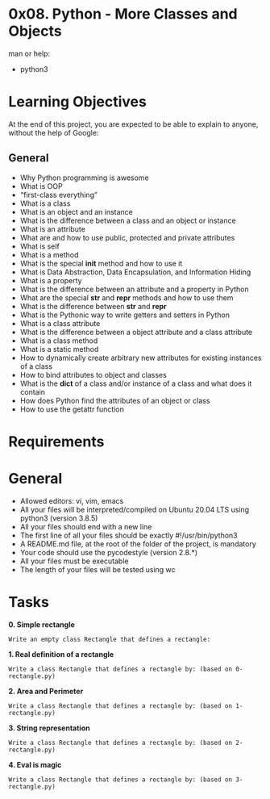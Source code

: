 # 0x08. Python - More Classes and Objects

man or help:

- python3

# Learning Objectives

At the end of this project, you are expected to be able to explain to anyone, without the help of Google:

## General

- Why Python programming is awesome
- What is OOP
- “first-class everything”
- What is a class
- What is an object and an instance
- What is the difference between a class and an object or instance
- What is an attribute
- What are and how to use public, protected and private attributes
- What is self
- What is a method
- What is the special __init__ method and how to use it
- What is Data Abstraction, Data Encapsulation, and Information Hiding
- What is a property
- What is the difference between an attribute and a property in Python
- What are the special __str__ and __repr__ methods and how to use them
- What is the difference between __str__ and __repr__
- What is the Pythonic way to write getters and setters in Python
- What is a class attribute
- What is the difference between a object attribute and a class attribute
- What is a class method
- What is a static method
- How to dynamically create arbitrary new attributes for existing instances of a class
- How to bind attributes to object and classes
- What is the __dict__ of a class and/or instance of a class and what does it contain
- How does Python find the attributes of an object or class
- How to use the getattr function

# Requirements

# General

- Allowed editors: vi, vim, emacs
- All your files will be interpreted/compiled on Ubuntu 20.04 LTS using python3 (version 3.8.5)
- All your files should end with a new line
- The first line of all your files should be exactly #!/usr/bin/python3
- A README.md file, at the root of the folder of the project, is mandatory
- Your code should use the pycodestyle (version 2.8.*)
- All your files must be executable
- The length of your files will be tested using wc

# Tasks

**0. Simple rectangle**

	Write an empty class Rectangle that defines a rectangle:

**1. Real definition of a rectangle**

	Write a class Rectangle that defines a rectangle by: (based on 0-rectangle.py)

**2. Area and Perimeter**

	Write a class Rectangle that defines a rectangle by: (based on 1-rectangle.py)

**3. String representation**
	
	Write a class Rectangle that defines a rectangle by: (based on 2-rectangle.py)

**4. Eval is magic**

	Write a class Rectangle that defines a rectangle by: (based on 3-rectangle.py)
